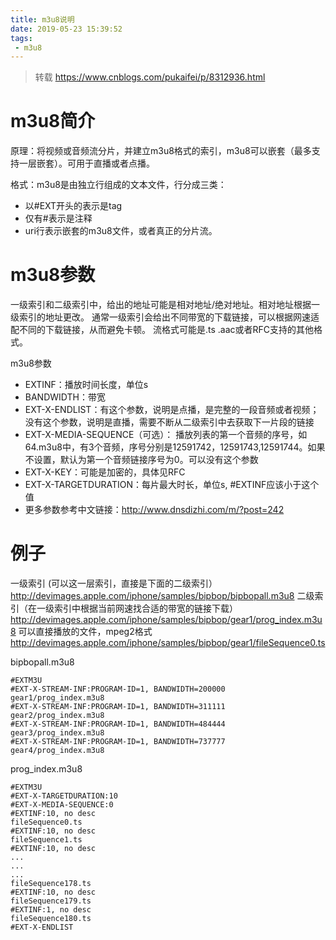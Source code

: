```yaml
---
title: m3u8说明
date: 2019-05-23 15:39:52
tags:
 - m3u8
---
```


> 转载 https://www.cnblogs.com/pukaifei/p/8312936.html

# m3u8简介

原理：将视频或音频流分片，并建立m3u8格式的索引，m3u8可以嵌套（最多支持一层嵌套）。可用于直播或者点播。

格式：m3u8是由独立行组成的文本文件，行分成三类：

* 以#EXT开头的表示是tag
* 仅有#表示是注释
* uri行表示嵌套的m3u8文件，或者真正的分片流。

<!--more-->

# m3u8参数

一级索引和二级索引中，给出的地址可能是相对地址/绝对地址。相对地址根据一级索引的地址更改。
通常一级索引会给出不同带宽的下载链接，可以根据网速适配不同的下载链接，从而避免卡顿。
流格式可能是.ts .aac或者RFC支持的其他格式。

m3u8参数

* EXTINF：播放时间长度，单位s
* BANDWIDTH：带宽
* EXT-X-ENDLIST：有这个参数，说明是点播，是完整的一段音频或者视频；没有这个参数，说明是直播，需要不断从二级索引中去获取下一片段的链接
* EXT-X-MEDIA-SEQUENCE（可选）： 播放列表的第一个音频的序号，如64.m3u8中，有3个音频，序号分别是12591742，12591743,12591744。如果不设置，默认为第一个音频链接序号为0。可以没有这个参数
* EXT-X-KEY：可能是加密的，具体见RFC
* EXT-X-TARGETDURATION：每片最大时长，单位s, #EXTINF应该小于这个值
* 更多参数参考中文链接：http://www.dnsdizhi.com/m/?post=242

# 例子

一级索引 (可以这一层索引，直接是下面的二级索引）
http://devimages.apple.com/iphone/samples/bipbop/bipbopall.m3u8
二级索引（在一级索引中根据当前网速找合适的带宽的链接下载）
http://devimages.apple.com/iphone/samples/bipbop/gear1/prog_index.m3u8
可以直接播放的文件，mpeg2格式
http://devimages.apple.com/iphone/samples/bipbop/gear1/fileSequence0.ts

bipbopall.m3u8
```
#EXTM3U
#EXT-X-STREAM-INF:PROGRAM-ID=1, BANDWIDTH=200000
gear1/prog_index.m3u8
#EXT-X-STREAM-INF:PROGRAM-ID=1, BANDWIDTH=311111
gear2/prog_index.m3u8
#EXT-X-STREAM-INF:PROGRAM-ID=1, BANDWIDTH=484444
gear3/prog_index.m3u8
#EXT-X-STREAM-INF:PROGRAM-ID=1, BANDWIDTH=737777
gear4/prog_index.m3u8
```

prog_index.m3u8

```
#EXTM3U
#EXT-X-TARGETDURATION:10
#EXT-X-MEDIA-SEQUENCE:0
#EXTINF:10, no desc
fileSequence0.ts
#EXTINF:10, no desc
fileSequence1.ts
#EXTINF:10, no desc
...
...
...
fileSequence178.ts
#EXTINF:10, no desc
fileSequence179.ts
#EXTINF:1, no desc
fileSequence180.ts
#EXT-X-ENDLIST
```

